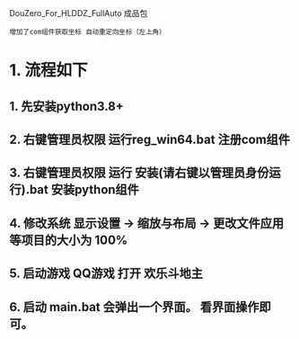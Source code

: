 
DouZero_For_HLDDZ_FullAuto 成品包

```
增加了com组件获取坐标 自动重定向坐标（左上角）
```


# 1. 流程如下

## 1. 先安装python3.8+

## 2. 右键管理员权限 运行reg_win64.bat 注册com组件

## 3. 右键管理员权限 运行 安装(请右键以管理员身份运行).bat 安装python组件

## 4. 修改系统 显示设置 -> 缩放与布局 -> 更改文件应用等项目的大小为 100%

## 5. 启动游戏 QQ游戏 打开 欢乐斗地主

## 6. 启动 main.bat 会弹出一个界面。 看界面操作即可。

